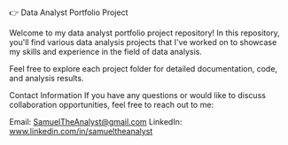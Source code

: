 👉 Data Analyst Portfolio Project

Welcome to my data analyst portfolio project repository! In this repository, you'll find various data analysis projects that I've worked on to showcase my skills and experience in the field of data analysis.


Feel free to explore each project folder for detailed documentation, code, and analysis results.

Contact Information
If you have any questions or would like to discuss collaboration opportunities, feel free to reach out to me:

Email: SamuelTheAnalyst@gmail.com
LinkedIn: www.linkedin.com/in/samueltheanalyst
